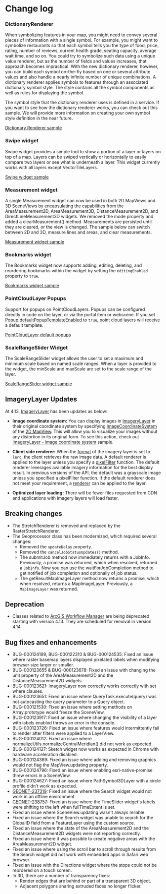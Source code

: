 # Change log 

### DictionaryRenderer

When symbolizing features in your map, you might need to convey several pieces of information with a single symbol. For example, you might want to symbolize restaurants so that each symbol tells you the type of food, price, rating, number of reviews, current health grade, seating capacity, average wait time, and so on. You could try to symbolize such data using a unique value renderer, but as the number of fields and values increases, that approach becomes impractical. With the new dictionary renderer, however, you can build each symbol on-the-fly based on one or several attribute values and also handle a nearly infinite number of unique combinations. 
A dictionary renderer applies symbols to features through an associated dictionary symbol style. The style contains all the symbol components as well as rules for displaying the symbol.

The symbol style that the dictionary renderer uses is defined in a service. If you want to see how the dictionary renderer works, you can check out this sample. We will provide more information on creating your own symbol style definition in the near future.

[Dictionary Renderer sample](https://codepen.io/fangli88/pen/mdbqzWb)

### Swipe widget

Swipe widget provides a simple tool to show a portion of a layer or layers on top of a map. Layers can be swiped vertically or horizontally to easily compare two layers or see what is underneath a layer. This widget currently works with all layers except VectorTileLayers.

[Swipe widget sample](https://codepen.io/annefitz/pen/mdbqGdx)

### Measurement widget

A single Measurement widget can now be used in both 2D MapViews and 3D SceneViews by encapsulating the capabilities from the AreaMeasurement2D, AreaMeasurement3D, DistanceMeasurement2D, and DirectLineMeasurement3D widgets. We removed the mode property and added a clearMeasurement() method. Measurements are persisted until they are cleared, or the view is changed. The sample below can switch between 2D and 3D, measure lines and areas, and clear measurements.

[Measurement widget sample](https://codepen.io/noash/pen/pozKezW)

### Bookmarks widget

The Bookmarks widget now supports adding, editing, deleting, and reordering bookmarks within the widget by setting the `editingEnabled` property to `true`.

[Bookmarks widget sample](https://codepen.io/annefitz/pen/yLBPxOy)

### PointCloudLayer Popups

Support for popups on PointCloudLayers. Popups can be configured directly in code on the layer, or via the portal item or webscene. If you set [Popup.defaultPopupTemplateEnabled](https://developers.arcgis.com/javascript/latest/api-reference/esri-widgets-Popup.html#defaultPopupTemplateEnabled) to `true`, point cloud layers will receive a default template.

[PointCloudLayer default popups](https://codepen.io/ralucanicola/pen/ExYReRJ?editors=1000)

### ScaleRangeSlider Widget
The ScaleRangeSlider widget allows the user to set a maximum and minimum scale based on named scale ranges. When a layer is provided to the widget, the minScale and maxScale are set to the scale range of the layer.

[ScaleRangeSlider widget sample](https://codepen.io/annefitz/pen/YzKOPNM)

## ImageryLayer Updates

At 4.13, [ImageryLayer](../../api-reference/esri-layers-ImageryLayer.html) has been updates as below:

- **Image coordinate system:** You can display images in [ImageryLayer](../../api-reference/esri-layers-ImageryLayer.html) in their original coordinate system by specifying [imageCoordinateSystem](../../api-reference/esri-geometry-SpatialReference.html#imageCoordinateSystem) of the [2D MapView](../../api-reference/esri-views-MapView.html#spatialReference). This will allow you to visualize your images without any distortion in its original form. To see this action, check out [ImageryLayer - image coordinate system](https://codepen.io/U_B_U/pen/xxKzezN?editors=1000) sample.

- **Client side renderer:** When the [format](../../api-reference/esri-layers-ImageryLayer.html#format) of the imagery layer is set to `lerc`, the client retrieves the raw image data. A default renderer is applied to the layer unless you specify a [pixelFilter](../../api-reference/esri-layers-ImageryLayer.html#pixelFilter) function. The default renderer leverages available imagery information for the best display result. In previous versions of the API, the default was a grayscale image unless you specified a pixelFilter function. If the default renderer does not meet your requirement, a [renderer](../../api-reference/esri-layers-ImageryLayer.html#renderer) can be applied to the layer.

- **Optimized layer loading:** There will be fewer files requested from CDN and applications with imagery layers will load faster.

## Breaking changes

* The StretchRenderer is removed and replaced by the RasterStretchRenderer.
* The Geoprocessor class has been modernized, which required several changes:
  - Removed the `updateDelay` property.
  - Removed the `cancelJobStatusUpdates()` method.
  - The submitJob method now immediately returns with a JobInfo. Previously, a promise was returned, which when resolved, returned a `JobInfo`. Now you can use the waitForJobCompletion method to get notified of job completion and optionally of job status.
  - The getResultMapImageLayer method now returns a promise, which when resolved, returns a MapImageLayer. Previously, a `MapImageLayer` was returned.

## Deprecation

* Classes related to [ArcGIS Workflow Manager](http://server.arcgis.com/en/workflow-manager) are being deprecated starting with version 4.13. They are scheduled for removal in version 4.14.

## Bug fixes and enhancements

* BUG-000124199, BUG-000122310 & BUG-000124535: Fixed an issue where raster basemap layers displayed pixelated labels when modifying browser size larger or smaller.
* BUG-000123655 & BUG-000123678: Fixed an issue with changing the unit property of the AreaMeasurement2D and the DistanceMeasurement2D widgets.
* BUG-000123621: ImageryLayer now correctly works correctly with set where clauses.
* BUG-000123651: Fixed an issue where QueryTask.execute(query) was not autocasting the query parameter to a Query object.
* BUG-000121530: Fixed an issue where setting methods on Array.prototype would freeze the SceneView.
* BUG-000123917: Fixed an issue where changing the visibility of a layer with labels enabled throws an error in the console.
* BUG-000123726: Fixed an issue where features would intermittently fail to render after filters were applied to a LayerView.
* BUG-000124012: Fixed an issue where normalizeUtils.normalizeCentralMeridian() did not work as expected.
* BUG-000124127: Sketch widget now works as expected in Chrome with hardware acceleration disabled.
* BUG-000124369: Fixed an issue where adding and removing graphics would not flag the MapView.updating property.
* BUG-000124796: Fixed an issue where enabling esri-native-promise threw errors in a SceneView.
* BUG-000124627: Fixed an issue where PathSymbol3DLayer with a circle profile didn't work as expected.
* [GEONET-237319](https://community.esri.com/thread/237319-problem-with-search-widget-in-offline-app): Fixed an issue where the Search widget would not work in an offline environment.
* [GEONET-238757](https://community.esri.com/thread/238757-date-labels-on-time-slider-widget-dont-work-when-you-use-setinterval-method): Fixed an issue where the TimeSlider widget's labels were shifting to the left when fullTimeExtent is set.
* Fixed an issue where SceneView.updating wasn't always reliable.
* Fixed an issue where the Search widget was unable to search for the GlobalID field from a FeatureLayer using the custom source.
* Fixed an issue where the state of the AreaMeasurement2D and the DistanceMeasurement2D widgets were not reporting correctly.
* Fixed an issue where it was possible to create negative areas with the AreaMeasurement2D widget.
* Fixed an issue where using the scroll bar to scroll through results from the Search widget did not work with embedded apps in Safari web browser.
* Fixed an issue with the Directions widget where the stops could not be reordered on a touch screen.
* In 3D, there are a number of transparency fixes:
  * Render edges that are behind or part of a transparent 3D object.
  * Adjacent polygons sharing extruded faces no longer flicker.
